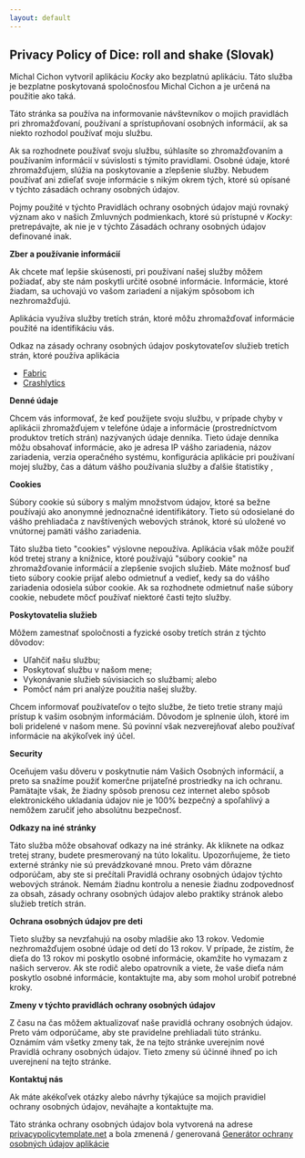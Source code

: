```yaml
---
layout: default
---
```


## Privacy Policy of Dice: roll and shake (Slovak)

Michal Cichon vytvoril aplikáciu *Kocky* ako bezplatnú aplikáciu. Táto služba je bezplatne poskytovaná spoločnosťou Michal Cichon a je určená na použitie ako taká.

Táto stránka sa používa na informovanie návštevníkov o mojich pravidlách pri zhromažďovaní, používaní a sprístupňovaní osobných informácií, ak sa niekto rozhodol používať moju službu.

Ak sa rozhodnete používať svoju službu, súhlasíte so zhromažďovaním a používaním informácií v súvislosti s týmito pravidlami. Osobné údaje, ktoré zhromažďujem, slúžia na poskytovanie a zlepšenie služby. Nebudem používať ani zdieľať svoje informácie s nikým okrem tých, ktoré sú opísané v týchto zásadách ochrany osobných údajov.

Pojmy použité v týchto Pravidlách ochrany osobných údajov majú rovnaký význam ako v našich Zmluvných podmienkach, ktoré sú prístupné v *Kocky*: pretrepávajte, ak nie je v týchto Zásadách ochrany osobných údajov definované inak.

**Zber a používanie informácií**

Ak chcete mať lepšie skúsenosti, pri používaní našej služby môžem požiadať, aby ste nám poskytli určité osobné informácie. Informácie, ktoré žiadam, sa uchovajú vo vašom zariadení a nijakým spôsobom ich nezhromažďujú.

Aplikácia využíva služby tretích strán, ktoré môžu zhromažďovať informácie použité na identifikáciu vás.

Odkaz na zásady ochrany osobných údajov poskytovateľov služieb tretích strán, ktoré používa aplikácia

* [Fabric](https://fabric.io/privacy)
* [Crashlytics](https://try.crashlytics.com/terms/privacy-policy.pdf)

**Denné údaje**

Chcem vás informovať, že keď použijete svoju službu, v prípade chyby v aplikácii zhromažďujem v telefóne údaje a informácie (prostredníctvom produktov tretích strán) nazývaných údaje denníka. Tieto údaje denníka môžu obsahovať informácie, ako je adresa IP vášho zariadenia, názov zariadenia, verzia operačného systému, konfigurácia aplikácie pri používaní mojej služby, čas a dátum vášho používania služby a ďalšie štatistiky ,

**Cookies**

Súbory cookie sú súbory s malým množstvom údajov, ktoré sa bežne používajú ako anonymné jednoznačné identifikátory. Tieto sú odosielané do vášho prehliadača z navštívených webových stránok, ktoré sú uložené vo vnútornej pamäti vášho zariadenia.

Táto služba tieto "cookies" výslovne nepoužíva. Aplikácia však môže použiť kód tretej strany a knižnice, ktoré používajú "súbory cookie" na zhromažďovanie informácií a zlepšenie svojich služieb. Máte možnosť buď tieto súbory cookie prijať alebo odmietnuť a vedieť, kedy sa do vášho zariadenia odosiela súbor cookie. Ak sa rozhodnete odmietnuť naše súbory cookie, nebudete môcť používať niektoré časti tejto služby.

**Poskytovatelia služieb**

Môžem zamestnať spoločnosti a fyzické osoby tretích strán z týchto dôvodov:

* Uľahčiť našu službu;
* Poskytovať službu v našom mene;
* Vykonávanie služieb súvisiacich so službami; alebo
* Pomôcť nám pri analýze použitia našej služby.

Chcem informovať používateľov o tejto službe, že tieto tretie strany majú prístup k vašim osobným informáciám. Dôvodom je splnenie úloh, ktoré im boli pridelené v našom mene. Sú povinní však nezverejňovať alebo používať informácie na akýkoľvek iný účel.

**Security**

Oceňujem vašu dôveru v poskytnutie nám Vašich Osobných informácií, a preto sa snažíme použiť komerčne prijateľné prostriedky na ich ochranu. Pamätajte však, že žiadny spôsob prenosu cez internet alebo spôsob elektronického ukladania údajov nie je 100% bezpečný a spoľahlivý a nemôžem zaručiť jeho absolútnu bezpečnosť.

**Odkazy na iné stránky**

Táto služba môže obsahovať odkazy na iné stránky. Ak kliknete na odkaz tretej strany, budete presmerovaný na túto lokalitu. Upozorňujeme, že tieto externé stránky nie sú prevádzkované mnou. Preto vám dôrazne odporúčam, aby ste si prečítali Pravidlá ochrany osobných údajov týchto webových stránok. Nemám žiadnu kontrolu a nenesie žiadnu zodpovednosť za obsah, zásady ochrany osobných údajov alebo praktiky stránok alebo služieb tretích strán.

**Ochrana osobných údajov pre deti**

Tieto služby sa nevzťahujú na osoby mladšie ako 13 rokov. Vedomie nezhromažďujem osobné údaje od detí do 13 rokov. V prípade, že zistím, že dieťa do 13 rokov mi poskytlo osobné informácie, okamžite ho vymazam z našich serverov. Ak ste rodič alebo opatrovník a viete, že vaše dieťa nám poskytlo osobné informácie, kontaktujte ma, aby som mohol urobiť potrebné kroky.

**Zmeny v týchto pravidlách ochrany osobných údajov**

Z času na čas môžem aktualizovať naše pravidlá ochrany osobných údajov. Preto vám odporúčame, aby ste pravidelne prehliadali túto stránku. Oznámím vám všetky zmeny tak, že na tejto stránke uverejním nové Pravidlá ochrany osobných údajov. Tieto zmeny sú účinné ihneď po ich uverejnení na tejto stránke.

**Kontaktuj nás**

Ak máte akékoľvek otázky alebo návrhy týkajúce sa mojich pravidiel ochrany osobných údajov, neváhajte a kontaktujte ma.

Táto stránka ochrany osobných údajov bola vytvorená na adrese [privacypolicytemplate.net](https://privacypolicytemplate.net) a bola zmenená / generovaná [Generátor ochrany osobných údajov aplikácie](https://app-privacy-policy-generator.firebaseapp.com/)